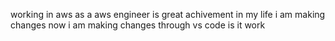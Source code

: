 working in aws as a aws engineer is great achivement in my life
i am making changes
now i am making changes through vs code is it work
